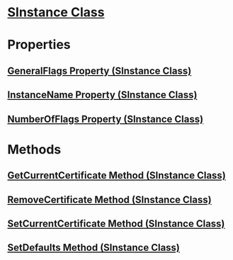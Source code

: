 # [SInstance Class](sinstance-class.md)
# Properties
## [GeneralFlags Property (SInstance Class)](generalflags-property-sinstance-class.md)
## [InstanceName Property (SInstance Class)](instancename-property-sinstance-class.md)
## [NumberOfFlags Property (SInstance Class)](numberofflags-property-sinstance-class.md)
# Methods
## [GetCurrentCertificate Method (SInstance Class)](getcurrentcertificate-method-sinstance-class.md)
## [RemoveCertificate Method (SInstance Class)](removecertificate-method-sinstance-class.md)
## [SetCurrentCertificate Method (SInstance Class)](setcurrentcertificate-method-sinstance-class.md)
## [SetDefaults Method (SInstance Class)](setdefaults-method-sinstance-class.md)
